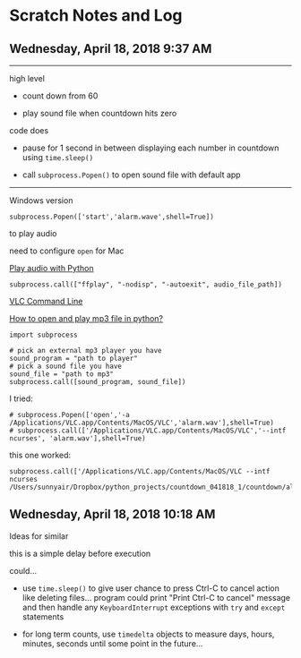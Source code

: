 # Scratch Notes and Log

## Wednesday, April 18, 2018 9:37 AM

-------------------------------------

high level

* count down from 60

* play sound file when countdown hits zero

code does

* pause for 1 second in between displaying each number in countdown using `time.sleep()`

* call `subprocess.Popen()` to open sound file with default app

-------------------------------------

Windows version

	subprocess.Popen(['start','alarm.wave',shell=True])

to play audio

need to configure `open` for Mac

[Play audio with Python](https://stackoverflow.com/questions/260738/play-audio-with-python)

	subprocess.call(["ffplay", "-nodisp", "-autoexit", audio_file_path])

[VLC Command Line](https://wiki.videolan.org/Command_line/)

[How to open and play mp3 file in python?](https://www.daniweb.com/programming/software-development/threads/491663/how-to-open-and-play-mp3-file-in-python)

	import subprocess

	# pick an external mp3 player you have
	sound_program = "path to player"
	# pick a sound file you have
	sound_file = "path to mp3"
	subprocess.call([sound_program, sound_file])

I tried:

	# subprocess.Popen(['open','-a /Applications/VLC.app/Contents/MacOS/VLC','alarm.wav'],shell=True)
	# subprocess.call(['/Applications/VLC.app/Contents/MacOS/VLC','--intf ncurses', 'alarm.wav'],shell=True)

this one worked:

	subprocess.call(['/Applications/VLC.app/Contents/MacOS/VLC --intf ncurses /Users/sunnyair/Dropbox/python_projects/countdown_041818_1/countdown/alarm.wav'],shell=True)

## Wednesday, April 18, 2018 10:18 AM

Ideas for similar

this is a simple delay before execution

could...

* use `time.sleep()` to give user chance to press Ctrl-C to cancel action like deleting files...  program could print "Print Ctrl-C to cancel" message and then handle any `KeyboardInterrupt` exceptions with `try` and `except` statements

* for long term counts, use `timedelta` objects to measure days, hours, minutes, seconds until some point in the future...

